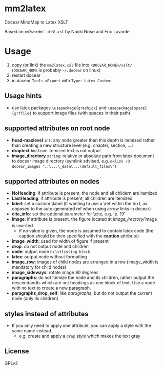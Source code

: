 # mm2latex
Docear MindMap to Latex XSLT

Based on `mm2wordml_utf8.xsl` by Naoki Nose and Eric Lavarde

# Usage
1. copy (or link) the `mm2latex.xsl` file into `<DOCEAR_HOME>/xslt/` (`DOCEAR_HOME` is probably `~/.docear` on linux)
2. restart docear
3. in docear `Tools->Export` with `Type: Latex Custom`

## Usage hints
- use latex packages `\usepackage{graphicx}` and `\usepackage[space]{grffile}` to support image files (with spaces in their path)

## supported attributes on root node
- **head-maxlevel** `int`: any node greater than this depth is itemized rather than creating a new structure level (e.g. chapter, section, ...)
- **droptext** `boolean`: itemized text is not output
- **image_directory** `string`: relative or absolute path from latex document to docear image directory (symlink advised, e.g. `mklink /D docear_images "..\...\_data\...\default_files\"`)

## supported attributes on nodes
- **NoHeading**: if attribute is present, the node and all childern are itemized
- **LastHeading**: if attribute is present, all children are itemized
- **label**: set a custom \label (if wanting to use a \ref within the text, as ooposed to the auto-generated ref when using arrow links in docear)
- **cite_info**: set the optional parameter for \cite, e.g. 'p. 19'
- **image**: if attribute is present, the figure located at $image_directory/$image is inserted
  - if no value is given, the node is assumed to contain latex code (the caption should be then specified with the **caption** attribute)
- **image_width**: used for width of figure if present
- **drop**: do not output node and children
- **code**: output node in `lstlisting block`
- **latex**: output node without formatting
- **image_row**: images of child nodes are arranged in a row (image_width is mandatory for child nodes)
- **image_sideways**: rotate image 90 degrees
- **paragraphs**: do not itemize the node and its children, rather output the descendandts which are not headings as one block of text. Use a node with no text to create a new paragraph.
- **paragraphs_drop_self**: like _paragraphs_, but do not output the current node (only its children)

## styles instead of attributes
- If you only need to apply one attribute, you can apply a style with the same name instead.
  - e.g. create and apply a `drop` style which makes the text gray

## License
GPLv2
